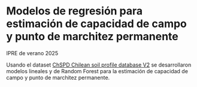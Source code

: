 # Modelos de regresión para estimación de capacidad de campo y punto de marchitez permanente
IPRE de verano 2025

Usando el dataset [ChSPD Chilean soil profile database V2](https://zenodo.org/records/13870760) se desarrollaron modelos lineales y de Random Forest para la estimación de capacidad de campo y punto de marchitez permanente.
